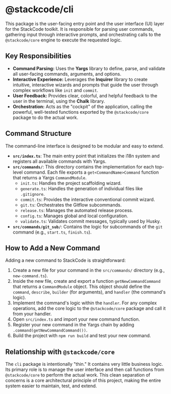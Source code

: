 # @stackcode/cli

This package is the user-facing entry point and the user interface (UI) layer for the StackCode toolkit. It is responsible for parsing user commands, gathering input through interactive prompts, and orchestrating calls to the `@stackcode/core` engine to execute the requested logic.

## Key Responsibilities

- **Command Parsing:** Uses the **Yargs** library to define, parse, and validate all user-facing commands, arguments, and options.
- **Interactive Experience:** Leverages the **Inquirer** library to create intuitive, interactive wizards and prompts that guide the user through complex workflows like `init` and `commit`.
- **User Feedback:** Provides clear, colorful, and helpful feedback to the user in the terminal, using the **Chalk** library.
- **Orchestration:** Acts as the "cockpit" of the application, calling the powerful, well-tested functions exported by the `@stackcode/core` package to do the actual work.

## Command Structure

The command-line interface is designed to be modular and easy to extend.

- **`src/index.ts`**: The main entry point that initializes the i18n system and registers all available commands with Yargs.
- **`src/commands/`**: This directory contains the implementation for each top-level command. Each file exports a `get<CommandName>Command` function that returns a Yargs `CommandModule`.
  - `init.ts`: Handles the project scaffolding wizard.
  - `generate.ts`: Handles the generation of individual files like `.gitignore`.
  - `commit.ts`: Provides the interactive conventional commit wizard.
  - `git.ts`: Orchestrates the Gitflow subcommands.
  - `release.ts`: Manages the automated release process.
  - `config.ts`: Manages global and local configuration.
  - `validate.ts`: Validates commit messages, typically used by Husky.
- **`src/commands/git_sub/`**: Contains the logic for subcommands of the `git` command (e.g., `start.ts`, `finish.ts`).

## How to Add a New Command

Adding a new command to StackCode is straightforward:

1.  Create a new file for your command in the `src/commands/` directory (e.g., `new-command.ts`).
2.  Inside the new file, create and export a function `getNewCommandCommand` that returns a `CommandModule` object. This object should define the `command`, `describe`, `builder` (for arguments), and `handler` (the command's logic).
3.  Implement the command's logic within the `handler`. For any complex operations, add the core logic to the `@stackcode/core` package and call it from your handler.
4.  Open `src/index.ts` and import your new command function.
5.  Register your new command in the Yargs chain by adding `.command(getNewCommandCommand())`.
6.  Build the project with `npm run build` and test your new command.

## Relationship with `@stackcode/core`

The `cli` package is intentionally "thin." It contains very little business logic. Its primary role is to manage the user interface and then call functions from `@stackcode/core` to perform the actual work. This clean separation of concerns is a core architectural principle of this project, making the entire system easier to maintain, test, and extend.